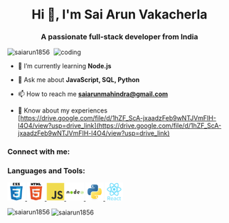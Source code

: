 <h1 align="center">Hi 👋, I'm Sai Arun Vakacherla</h1>
<h3 align="center">A passionate full-stack developer from India</h3>

<img align="right" alt="coding" width="400" src="https://user-images.githubusercontent.com/55389276/140866485-8fb1c876-9a8f-4d6a-98dc-08c4981eaf70.gif">
<p align="left"> <img src="https://komarev.com/ghpvc/?username=saiarun1856&label=Profile%20views&color=0e75b6&style=flat" alt="saiarun1856" /> </p>

- 🌱 I’m currently learning **Node.js**

- 💬 Ask me about **JavaScript, SQL, Python**

- 📫 How to reach me **saiarunmahindra@gmail.com**

- 📄 Know about my experiences [https://drive.google.com/file/d/1hZF_ScA-jxaadzFeb9wNTJVmFIH-l4O4/view?usp=drive_link](https://drive.google.com/file/d/1hZF_ScA-jxaadzFeb9wNTJVmFIH-l4O4/view?usp=drive_link)

<h3 align="left">Connect with me:</h3>
<p align="left">
</p>

<h3 align="left">Languages and Tools:</h3>
<p align="left"> <a href="https://www.w3schools.com/css/" target="_blank" rel="noreferrer"> <img src="https://raw.githubusercontent.com/devicons/devicon/master/icons/css3/css3-original-wordmark.svg" alt="css3" width="40" height="40"/> </a> <a href="https://www.w3.org/html/" target="_blank" rel="noreferrer"> <img src="https://raw.githubusercontent.com/devicons/devicon/master/icons/html5/html5-original-wordmark.svg" alt="html5" width="40" height="40"/> </a> <a href="https://developer.mozilla.org/en-US/docs/Web/JavaScript" target="_blank" rel="noreferrer"> <img src="https://raw.githubusercontent.com/devicons/devicon/master/icons/javascript/javascript-original.svg" alt="javascript" width="40" height="40"/> </a> <a href="https://nodejs.org" target="_blank" rel="noreferrer"> <img src="https://raw.githubusercontent.com/devicons/devicon/master/icons/nodejs/nodejs-original-wordmark.svg" alt="nodejs" width="40" height="40"/> </a> <a href="https://www.python.org" target="_blank" rel="noreferrer"> <img src="https://raw.githubusercontent.com/devicons/devicon/master/icons/python/python-original.svg" alt="python" width="40" height="40"/> </a> <a href="https://reactjs.org/" target="_blank" rel="noreferrer"> <img src="https://raw.githubusercontent.com/devicons/devicon/master/icons/react/react-original-wordmark.svg" alt="react" width="40" height="40"/> </a> </p>

<p><img align="left" src="https://github-readme-stats.vercel.app/api/top-langs?username=saiarun1856&show_icons=true&locale=en&layout=compact" alt="saiarun1856" /></p>

<p>&nbsp;<img align="center" src="https://github-readme-stats.vercel.app/api?username=saiarun1856&show_icons=true&locale=en" alt="saiarun1856" /></p>


